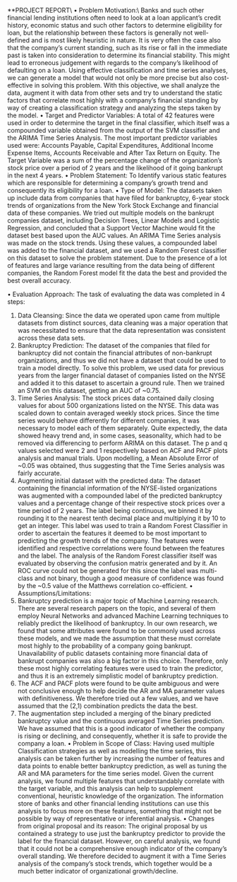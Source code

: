 
**PROJECT REPORT\\
• Problem Motivation:\\
Banks and such other financial lending institutions often need to look at a loan applicant’s credit history, economic status and such other factors to determine eligibility for loan, but the relationship between these factors is generally not well-defined and is most likely heuristic in nature. It is very often the case also that the company’s current standing, such as its rise or fall in the immediate past is taken into consideration to determine its financial stability. This might lead to erroneous judgement with regards to the company’s likelihood of defaulting on a loan. Using effective classification and time series analyses, we can generate a model that would not only be more precise but also cost-effective in solving this problem. With this objective, we shall analyze the data, augment it with data from other sets and try to understand the static factors that correlate most highly with a company’s financial standing by way of creating a classification strategy and analyzing the steps taken by the model.
• Target and Predictor Variables:
A total of 42 features were used in order to determine the target in the final classifier, which itself was a compounded variable obtained from the output of the SVM classifier and the ARIMA Time Series Analysis.
The most important predictor variables used were: Accounts Payable, Capital Expenditures, Additional Income Expense Items, Accounts Receivable and After Tax Return on Equity.
The Target Variable was a sum of the percentage change of the organization’s stock price over a period of 2 years and the likelihood of it going bankrupt in the next 4 years.
• Problem Statement: To Identify various static features which are responsible for determining a company’s growth trend and consequently its eligibility for a loan.
• Type of Model:
The datasets taken up include data from companies that have filed for bankruptcy, 6-year stock trends of organizations from the New York Stock Exchange and financial data of these companies. We tried out multiple models on the bankrupt companies dataset, including Decision Trees, Linear Models and Logistic Regression, and concluded that a Support Vector Machine would fit the dataset best based upon the AUC values. An ARIMA Time Series analysis was made on the stock trends. Using these values, a compounded label was added to the financial dataset, and we used a Random Forest classifier on this dataset to solve the problem statement. Due to the presence of a lot of features and large variance resulting from the data being of different companies, the Random Forest model fit the data the best and provided the best overall accuracy.

• Evaluation Approach:
The task of evaluating the data was completed in 4 steps:
1. Data Cleansing: Since the data we operated upon came from multiple datasets from distinct sources, data cleaning was a major operation that was necessitated to ensure that the data representation was consistent across these data sets.
2. Bankruptcy Prediction: The dataset of the companies that filed for bankruptcy did not contain the financial attributes of non-bankrupt organizations, and thus we did not have a dataset that could be used to train a model directly. To solve this problem, we used data for previous years from the larger financial dataset of companies listed on the NYSE and added it to this dataset to ascertain a ground rule. Then we trained an SVM on this dataset, getting an AUC of ~0.75.
3. Time Series Analysis: The stock prices data contained daily closing values for about 500 organizations listed on the NYSE. This data was scaled down to contain averaged weekly stock prices. Since the time series would behave differently for different companies, it was necessary to model each of them separately. Quite expectedly, the data showed heavy trend and, in some cases, seasonality, which had to be removed via differencing to perform ARIMA on this dataset. The p and q values selected were 2 and 1 respectively based on ACF and PACF plots analysis and manual trials. Upon modelling, a Mean Absolute Error of ~0.05 was obtained, thus suggesting that the Time Series analysis was fairly accurate.
4. Augmenting initial dataset with the predicted data: The dataset containing the financial information of the NYSE-listed organizations was augmented with a compounded label of the predicted bankruptcy values and a percentage change of their respective stock prices over a time period of 2 years. The label being continuous, we binned it by rounding it to the nearest tenth decimal place and multiplying it by 10 to get an integer. This label was used to train a Random Forest Classifier in order to ascertain the features it deemed to be most important to predicting the growth trends of the company. The features were identified and respective correlations were found between the features and the label. The analysis of the Random Forest classifier itself was evaluated by observing the confusion matrix generated and by it.
An ROC curve could not be generated for this since the label was multi-class and not binary, though a good measure of confidence was found by the ~0.5 value of the Matthews correlation co-efficient.
• Assumptions/Limitations:
1. Bankruptcy prediction is a major topic of Machine Learning research. There are several research papers on the topic, and several of them employ Neural Networks and advanced Machine Learning techniques to reliably predict the likelihood of bankruptcy. In our own research, we found that some attributes were found to be commonly used across these models, and we made the assumption that these must correlate most highly to the probability of a company going bankrupt. Unavailability of public datasets containing more financial data of bankrupt companies was also a big factor in this choice. Therefore, only these most highly correlating features were used to train the predictor, and thus it is an extremely simplistic model of bankruptcy prediction.
2. The ACF and PACF plots were found to be quite ambiguous and were not conclusive enough to help decide the AR and MA parameter values with definitiveness. We therefore tried out a few values, and we have assumed that the (2,1) combination predicts the data the best.
3. The augmentation step included a merging of the binary predicted bankruptcy value and the continuous averaged Time Series prediction. We have assumed that this is a good indicator of whether the company is rising or declining, and consequently, whether it is safe to provide the company a loan.
• Problem in Scope of Class: Having used multiple Classification strategies as well as modelling the time series, this analysis can be taken further by increasing the number of features and data points to enable better bankruptcy prediction, as well as tuning the AR and MA parameters for the time series model. Given the current analysis, we found multiple features that understandably correlate with the target variable, and this analysis can help to supplement conventional, heuristic knowledge of the organization. The information store of banks and other financial lending institutions can use this analysis to focus more on these features, something that might not be possible by way of representative or inferential analysis.
• Changes from original proposal and its reason:
The original proposal by us contained a strategy to use just the bankruptcy predictor to provide the label for the financial dataset. However, on careful analysis, we found that it could not be a comprehensive enough indicator of the company’s overall standing. We therefore decided to augment it with a Time Series analysis of the company’s stock trends, which together would be a much better indicator of organizational growth/decline.

